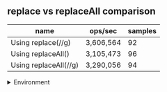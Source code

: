 ## replace vs replaceAll comparison

|name|ops/sec|samples|
|-|-|-|
|Using replace(//g)|3,606,564|92|
|Using replaceAll()|3,105,473|96|
|Using replaceAll(//g)|3,290,056|94|


<details>
<summary>Environment</summary>

* __Machine:__ linux x64 | 4 vCPUs | 15.2GB Mem
* __Run:__ Sat May 04 2024 00:15:32 GMT+0000 (Coordinated Universal Time)
</details>

<!--
{"environment":{"platform":"linux","arch":"x64","cpus":4,"totalMemory":15.245216369628906},"benchmarks":[{"name":"Using replace(//g)","opsSec":3606564.2825141223,"samples":5},{"name":"Using replaceAll()","opsSec":3105473.3493638737,"samples":8},{"name":"Using replaceAll(//g)","opsSec":3290056.3039607415,"samples":5}]}-->
